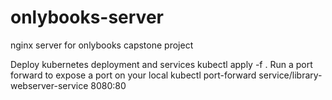 # onlybooks-server
nginx server for onlybooks capstone project

Deploy kubernetes deployment and services
    kubectl apply -f .
Run a port forward to expose a port on your local
    kubectl port-forward service/library-webserver-service 8080:80
